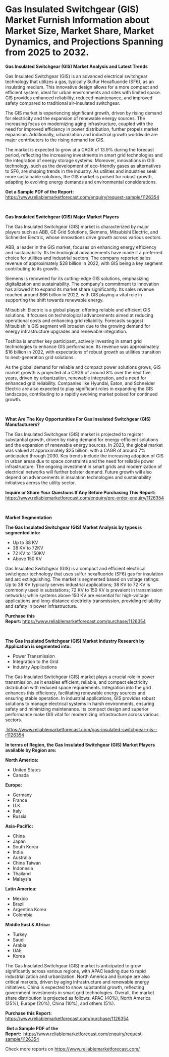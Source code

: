 <p><h1>Gas Insulated Switchgear (GIS) Market Furnish Information about Market Size, Market Share, Market Dynamics, and Projections Spanning from 2025 to 2032.</h1></p><p><strong>Gas Insulated Switchgear (GIS) Market Analysis and Latest Trends</strong></p>
<p><p>Gas Insulated Switchgear (GIS) is an advanced electrical switchgear technology that utilizes a gas, typically Sulfur Hexafluoride (SF6), as an insulating medium. This innovative design allows for a more compact and efficient system, ideal for urban environments and sites with limited space. GIS provides enhanced reliability, reduced maintenance, and improved safety compared to traditional air-insulated switchgear.</p><p>The GIS market is experiencing significant growth, driven by rising demand for electricity and the expansion of renewable energy sources. The increasing focus on modernizing aging infrastructure, coupled with the need for improved efficiency in power distribution, further propels market expansion. Additionally, urbanization and industrial growth worldwide are major contributors to the rising demand for GIS.</p><p>The market is expected to grow at a CAGR of 13.9% during the forecast period, reflecting the increasing investments in smart grid technologies and the integration of energy storage systems. Moreover, innovations in GIS technology, such as the development of eco-friendly gases as alternatives to SF6, are shaping trends in the industry. As utilities and industries seek more sustainable solutions, the GIS market is poised for robust growth, adapting to evolving energy demands and environmental considerations.</p></p>
<p><strong>Get a Sample PDF of the Report:&nbsp;</strong> <a href="https://www.reliablemarketforecast.com/enquiry/request-sample/1126354?utm_campaign=2392&utm_medium=2&utm_source=Github&utm_content=ia&utm_term=14022025&utm_id=gas-insulated-switchgear-gis">https://www.reliablemarketforecast.com/enquiry/request-sample/1126354</a></p>
<p>&nbsp;</p>
<p><strong>Gas Insulated Switchgear (GIS) Major Market Players</strong></p>
<p><p>The Gas Insulated Switchgear (GIS) market is characterized by major players such as ABB, GE Grid Solutions, Siemens, Mitsubishi Electric, and Schneider Electric, whose innovations drive growth across various sectors. </p><p>ABB, a leader in the GIS market, focuses on enhancing energy efficiency and sustainability. Its technological advancements have made it a preferred choice for utilities and industrial sectors. The company reported sales revenue of approximately $28 billion in 2022, with GIS being a key segment contributing to its growth.</p><p>Siemens is renowned for its cutting-edge GIS solutions, emphasizing digitalization and sustainability. The company's commitment to innovation has allowed it to expand its market share significantly. Its sales revenue reached around $66 billion in 2022, with GIS playing a vital role in supporting the shift towards renewable energy.</p><p>Mitsubishi Electric is a global player, offering reliable and efficient GIS solutions. It focuses on technological advancements aimed at reducing operational costs and enhancing grid reliability. Forecasts suggest Mitsubishi's GIS segment will broaden due to the growing demand for energy infrastructure upgrades and renewable integration.</p><p>Toshiba is another key participant, actively investing in smart grid technologies to enhance GIS performance. Its revenue was approximately $16 billion in 2022, with expectations of robust growth as utilities transition to next-generation grid solutions.</p><p>As the global demand for reliable and compact power solutions grows, GIS market growth is projected at a CAGR of around 8% over the next five years, driven by urbanization, renewable integration, and a need for enhanced grid reliability. Companies like Hyundai, Eaton, and Schneider Electric are also expected to play significant roles in expanding the GIS landscape, contributing to a rapidly evolving market poised for continued growth.</p></p>
<p>&nbsp;</p>
<p><strong>What Are The Key Opportunities For Gas Insulated Switchgear (GIS) Manufacturers?</strong></p>
<p><p>The Gas Insulated Switchgear (GIS) market is projected to register substantial growth, driven by rising demand for energy-efficient solutions and the expansion of renewable energy sources. In 2023, the global market was valued at approximately $25 billion, with a CAGR of around 7% anticipated through 2030. Key trends include the increasing adoption of GIS in urban areas due to space constraints and the need for reliable power infrastructure. The ongoing investment in smart grids and modernization of electrical networks will further bolster demand. Future growth will also depend on advancements in insulation technologies and sustainability initiatives across the utility sector.</p></p>
<p><strong>Inquire or Share Your Questions If Any Before Purchasing This Report:</strong> <a href="https://www.reliablemarketforecast.com/enquiry/pre-order-enquiry/1126354?utm_campaign=2392&utm_medium=2&utm_source=Github&utm_content=ia&utm_term=14022025&utm_id=gas-insulated-switchgear-gis">https://www.reliablemarketforecast.com/enquiry/pre-order-enquiry/1126354</a></p>
<p>&nbsp;</p>
<p><strong>Market Segmentation</strong></p>
<p><strong>The Gas Insulated Switchgear (GIS) Market Analysis by types is segmented into:</strong></p>
<p><ul><li>Up to 38 KV</li><li>38 KV to 72KV</li><li>72 KV to 150KV</li><li>Above 150 KV</li></ul></p>
<p><p>Gas Insulated Switchgear (GIS) is a compact and efficient electrical switchgear technology that uses sulfur hexafluoride (SF6) gas for insulation and arc extinguishing. The market is segmented based on voltage ratings: Up to 38 KV typically serves industrial applications; 38 KV to 72 KV is commonly used in substations; 72 KV to 150 KV is prevalent in transmission networks; while systems above 150 KV are essential for high-voltage applications and long-distance electricity transmission, providing reliability and safety in power infrastructure.</p></p>
<p><strong>Purchase this Report:&nbsp;</strong><a href="https://www.reliablemarketforecast.com/purchase/1126354?utm_campaign=2392&utm_medium=2&utm_source=Github&utm_content=ia&utm_term=14022025&utm_id=gas-insulated-switchgear-gis">https://www.reliablemarketforecast.com/purchase/1126354</a></p>
<p>&nbsp;</p>
<p><strong>The Gas Insulated Switchgear (GIS) Market Industry Research by Application is segmented into:</strong></p>
<p><ul><li>Power Transmission</li><li>Integration to the Grid</li><li>Industry Applications</li></ul></p>
<p><p>The Gas Insulated Switchgear (GIS) market plays a crucial role in power transmission, as it enables efficient, reliable, and compact electricity distribution with reduced space requirements. Integration into the grid enhances this efficiency, facilitating renewable energy sources and ensuring stable operation. In industrial applications, GIS provides robust solutions to manage electrical systems in harsh environments, ensuring safety and minimizing maintenance. Its compact design and superior performance make GIS vital for modernizing infrastructure across various sectors.</p></p>
<p><a href="https://www.reliablemarketforecast.com/gas-insulated-switchgear-gis--r1126354?utm_campaign=2392&utm_medium=2&utm_source=Github&utm_content=ia&utm_term=14022025&utm_id=gas-insulated-switchgear-gis">&nbsp;https://www.reliablemarketforecast.com/gas-insulated-switchgear-gis--r1126354</a></p>
<p><strong>In terms of Region, the Gas Insulated Switchgear (GIS) Market Players available by Region are:</strong></p>
<p>
    <p> <strong> North America: </strong>
        <ul>
            <li>United States</li>
            <li>Canada</li>
        </ul>
        </p> 
    <p> <strong> Europe: </strong>
        <ul>
            <li>Germany</li>
            <li>France</li>
            <li>U.K.</li>
            <li>Italy</li>
            <li>Russia</li>
        </ul>
        </p> 
    <p> <strong> Asia-Pacific: </strong>
        <ul>
            <li>China</li>
            <li>Japan</li>
            <li>South Korea</li>
            <li>India</li>
            <li>Australia</li>
            <li>China Taiwan</li>
            <li>Indonesia</li>
            <li>Thailand</li>
            <li>Malaysia</li>
        </ul>
        </p> 
    <p> <strong> Latin America: </strong>
        <ul>
            <li>Mexico</li>
            <li>Brazil</li>
            <li>Argentina Korea</li>
            <li>Colombia</li>
        </ul>
        </p> 
    <p> <strong> Middle East & Africa: </strong>
        <ul>
            <li>Turkey</li>
            <li>Saudi</li>
            <li>Arabia</li>
            <li>UAE</li>
            <li>Korea</li>
        </ul>
    </p>
    </p>
<p><p>The Gas Insulated Switchgear (GIS) market is anticipated to grow significantly across various regions, with APAC leading due to rapid industrialization and urbanization. North America and Europe are also critical markets, driven by aging infrastructure and renewable energy initiatives. China is expected to show substantial growth, reflecting government investments in smart grid technologies. Overall, the market share distribution is projected as follows: APAC (40%), North America (25%), Europe (20%), China (10%), and others (5%).</p></p>
<p><strong>Purchase this Report: </strong><a href="https://www.reliablemarketforecast.com/purchase/1126354?utm_campaign=2392&utm_medium=2&utm_source=Github&utm_content=ia&utm_term=14022025&utm_id=gas-insulated-switchgear-gis">https://www.reliablemarketforecast.com/purchase/1126354</a></p>
<p>&nbsp;<strong>Get a Sample PDF of the Report:&nbsp;&nbsp;</strong><a href="https://www.reliablemarketforecast.com/enquiry/request-sample/1126354?utm_campaign=2392&utm_medium=2&utm_source=Github&utm_content=ia&utm_term=14022025&utm_id=gas-insulated-switchgear-gis">https://www.reliablemarketforecast.com/enquiry/request-sample/1126354</a></p>
<p><strong></strong></p>
<p>Check more reports on <a href="https://www.reliablemarketforecast.com/?utm_campaign=2392&utm_medium=2&utm_source=Github&utm_content=ia&utm_term=14022025&utm_id=gas-insulated-switchgear-gis">https://www.reliablemarketforecast.com/</a></p>